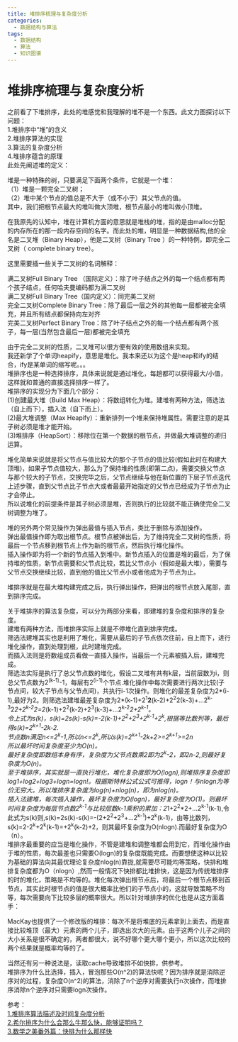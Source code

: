 ```yaml
---
title: 堆排序梳理与复杂度分析
categories:
  - 数据结构与算法
tags:
  - 数据结构
  - 算法
  - 知识图谱
---
```


# 堆排序梳理与复杂度分析

之前看了下堆排序，此处的堆感觉和我理解的堆不是一个东西。此文力图探讨以下问题：<br/> 1.堆排序中“堆”的含义<br/> 2.堆排序算法的实现<br/> 3.算法的复杂度分析<br/> 4.堆排序蕴含的原理<br/> 此处先阐述堆的定义：

> 
堆是一种特殊的树，只要满足下面两个条件，它就是一个堆：<br/> （1）堆是一颗完全二叉树；<br/> （2）堆中某个节点的值总是不大于（或不小于）其父节点的值。<br/> 其中，我们把根节点最大的堆叫做大顶堆，根节点最小的堆叫做小顶堆。


在我原先的认知中，堆在计算机方面的意思就是堆栈的堆，指的是由malloc分配的内存所在的那一段内存空间的名字。而此处的堆，明显是一种数据结构,他的全名是二叉堆（Binary Heap），他是二叉树（Binary Tree ）的一种特例，即完全二叉树（ complete binary tree）。

这里需要插一些关于二叉树的名词解释：

> 
满二叉树Full Binary Tree （国际定义）：除了叶子结点之外的每一个结点都有两个孩子结点，任何哈夫曼编码都为满二叉树<br/> 满二叉树Full Binary Tree（国内定义）：同完美二叉树<br/> 完全二叉树Complete Binary Tree：除了最后一层之外的其他每一层都被完全填充，并且所有结点都保持向左对齐<br/> 完美二叉树Perfect Binary Tree：除了叶子结点之外的每一个结点都有两个孩子，每一层(当然包含最后一层)都被完全填充


由于完全二叉树的性质，二叉堆可以很方便有效的使用数组来实现。<br/> 我还新学了个单词heapify，意思是堆化。我本来还以为这个是heap和ify的结合，ify是某单词的缩写呢。。。<br/> 堆排序也是一种选择排序，具体来说就是通过堆化，每趟都可以获得最大/小值，这样就和普通的直接选择排序一样了。<br/> 堆排序的实现分为下面几个部分：<br/> (1)创建最大堆（Build Max Heap）：将数组转化为堆。建堆有两种方法，筛选法（自上而下），插入法（自下而上）。<br/> (2)最大堆调整（Max Heapify）：重新排列一个堆来保持堆属性。需要注意的是其子树必须是堆才能开始。<br/> (3)堆排序（HeapSort）：移除位在第一个数据的根节点，并做最大堆调整的递归运算。

堆化简单来说就是将父节点与值比较大的那个子节点的值比较(假如此时在构建大顶堆)，如果子节点值较大，那么为了保持堆的性质(即第二点)，需要交换父节点与那个较大的子节点，交换完毕之后，父节点继续与他在新位置的下层子节点迭代上述步骤，直到父节点比子节点大或者最最开始指定的父节点已经成为子节点为止才会停止。<br/> 所以说堆化的前提条件是其子树必须是堆，否则执行的比较就不能正确使完全二叉树调整为堆了。

堆的另外两个常见操作为弹出最值与插入节点，类比于删除与添加操作。<br/> 弹出最值操作即为取出根节点。根节点被弹出后，为了维持完全二叉树的性质，将最后一个节点移到根节点上作为新的根节点，然后执行堆化操作。<br/> 插入操作即为将一个新的节点插入到堆中。新节点插入的位置是堆的最后，为了保持堆的性质，新节点需要和父节点比较，若比父节点小（假如是最大堆），需要与父节点交换继续比较，直到他的值比父节点小或者他成为子节点为止。

堆排序就是在最大堆构建完成之后，执行弹出操作，把弹出的根节点放入尾部，直到排序完成。

关于堆排序的算法复杂度，可以分为两部分来看，即建堆的复杂度和排序的复杂度。<br/> 建堆有两种方法，而堆排序实际上就是不停堆化直到排序完成。<br/> 筛选法建堆其实也是利用了堆化，需要从最后的子节点依次往前，自上而下，进行堆化操作，直到处理到根，此时建堆完成。<br/> 而插入法则是将数组成员看做一直插入操作，当最后一个元素被插入后，建堆完成。<br/> 筛选法实际是执行了总父节点数的堆化，假设二叉堆有共有k层，当前层数为i，则总父节点数为2<sup>(k-1)</sup>-1，每层有2<sup>(i-1)</sup>个节点.堆化操作中每次需要进行两次比较(子节点间，较大子节点与父节点间)，共执行i-1次操作。则堆化的最差复杂度为2*(i-1),最好为2。则筛选法建堆最差复杂度为2*(k-1)+2<sup>1</sup>**2**(k-2)+2<sup>2</sup>2(k-3)+…2<sup>k-3</sup>2*2+2<sup>k-2</sup>2=2*(k-1)+2<sup>2</sup>(k-2)+2<sup>3</sup>(k-3)+…2<sup>k-2</sup>*2+2<sup>k-1</sup>。<br/> 令上式为s(k)，s(k)=2s(k)-s(k)=-2(k-1)+2<sup>2</sup>+2<sup>3</sup>+2<sup>k-1</sup>+2<sup>k</sup>,根据等比数列等，最后得s(k)=2<sup>k+1</sup>-2k-2.<br/> 节点数n满足n&lt;=2<sup>k</sup>-1,所以n&lt;=2<sup>k</sup>,所以s(k)=2<sup>k+1</sup>-2k+2&gt;=2<sup>k+1</sup>&gt;=2n<br/> 所以最坏时间复杂度至少为O(n)。<br/> 最好复杂度即数组本身有序，复杂度为父节点数乘2即为2<sup>k</sup>-2，即2n-2,则最好复杂度为O(n)。<br/> 至于堆排序，其实就是一直执行堆化，堆化复杂度即为O(logn),则堆排序复杂度即log1+log2+log3+logn=logn!。根据斯特林公式公式可推得，logn！与nlogn为等价无穷大。所以堆排序复杂度为log(n)+nlog(n)，即为nlog(n)。<br/> 插入法建堆，每次插入操作，最坏复杂度为O(logn)，最好复杂度为O(1)。则最坏时间复杂度为每层节点数2<sup>k-1</sup>与比较层数k-1乘积的累加：2*1+2<sup>2</sup>*2+…2<sup>k-1</sup>(k-1),令此式为s(k)则,s(k)=2s(k)-s(k)=-(2+2<sup>2</sup>+2<sup>3</sup>+…2<sup>k-1</sup>)+2<sup>k</sup>(k-1)，由等比数列，s(k)=2-2<sup>k</sup>+2<sup>k</sup>(k-1)=+2<sup>k</sup>(k-2)+2，则其最坏复杂度为O(nlogn).而最好复杂度为O（n）。<br/> 堆排序最重要的应当是堆化操作，不管是建堆和调整堆都会用到它，而堆化操作由于堆的性质，每次最差也只需要O(logn)的复杂度既能完成。而要想使这种以比较为基础的算法向其最优理论复杂度nlog(n)靠拢,就需要尽可能均等策略，快排和堆排复杂度都为O（nlogn）,然而一般情况下快排都比堆排快，这是因为传统堆排序的时的堆化，策略是不均等的。堆化每次弹出根节点后，将最后一个根节点移到首节点，其实此时根节点的值是很大概率比他们的子节点小的，这就导致策略不均等，每次需要向下比较多层的概率很大。所以针对堆排序的优化也是从这方面着手：

> 
MacKay也提供了一个修改版的堆排：每次不是将堆底的元素拿到上面去，而是直接比较堆顶（最大）元素的两个儿子，即选出次大的元素。由于这两个儿子之间的大小关系是很不确定的，两者都很大，说不好哪个更大哪个更小，所以这次比较的两个结果就是概率均等的了。


当然还有另一种说法是，读取cache导致堆排不如快排，供参考。<br/> 堆排序为什么比选择，插入，冒泡那些O(n^2)的算法快呢？因为排序就是消除逆序对的过程，复杂度O(n^2)的算法，消除了n个逆序对需要执行n次操作，而堆排序消除n个逆序对只需要logn次操作。

参考：<br/> [1.堆排序算法描述及时间复杂度分析](https://zhuanlan.zhihu.com/p/341249538)<br/> [2.希尔排序为什么会那么牛那么快，能够证明吗？](https://www.zhihu.com/question/24637339/answer/84079774)<br/> [3.数学之美番外篇：快排为什么那样快](http://mindhacks.cn/2008/06/13/why-is-quicksort-so-quick/)
